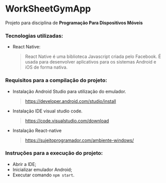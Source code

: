 # WorkSheetGymApp
Projeto para disciplina de **Programação Para Dispositivos Móveis**
 
### Tecnologias utilizadas:
- React Native:
  > React Native é uma biblioteca Javascript criada pelo Facebook. É usada para desenvolver aplicativos para os sistemas Android e iOS de forma nativa.

### Requisitos para a compilação do projeto:
- Instalação Android Studio para utilização do emulador.
    > https://developer.android.com/studio/install 
- Instalação IDE visual studio code.
    > https://code.visualstudio.com/download
- Instalação React-native
    > https://sujeitoprogramador.com/ambiente-windows/

### Instruções para a execução do projeto:
- Abrir a IDE;
- Inicializar emulador Android;
- Executar comando `npm start`.
